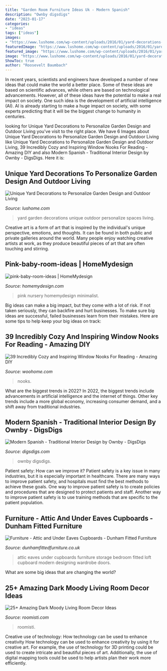```yaml
---
title: "Garden Room Furniture Ideas Uk - Modern Spanish"
description: "Ownby digsdigs"
date: "2023-01-17"
categories:
- "ideas"
tags: ["ideas"]
images:
- "https://www.lushome.com/wp-content/uploads/2016/01/yard-decorations-garden-design-14.jpg"
featuredImage: "https://www.lushome.com/wp-content/uploads/2016/01/yard-decorations-garden-design-14.jpg"
featured_image: "https://www.lushome.com/wp-content/uploads/2016/01/yard-decorations-garden-design-14.jpg"
image: "https://www.lushome.com/wp-content/uploads/2016/01/yard-decorations-garden-design-14.jpg"
ShowToc: true
author: "Roosevelt Baumbach"
---
```



In recent years, scientists and engineers have developed a number of new ideas that could make the world a better place. Some of these ideas are based on scientific advances, while others are based on technological advancements. However, all of these ideas have the potential to make a real impact on society. One such idea is the development of artificial intelligence (AI). AI is already starting to make a huge impact on society, with some experts predicting that it will be the biggest change to humanity in centuries.

	

		
looking for Unique Yard Decorations to Personalize Garden Design and Outdoor Living you've visit to the right place. We have 6 Images about Unique Yard Decorations to Personalize Garden Design and Outdoor Living like Unique Yard Decorations to Personalize Garden Design and Outdoor Living, 39 Incredibly Cozy and Inspiring Window Nooks For Reading - Amazing DIY and also Modern Spanish - Traditional Interior Design by Ownby - DigsDigs. Here it is:
		
    
## Unique Yard Decorations To Personalize Garden Design And Outdoor Living

<img loading=lazy src="https://www.lushome.com/wp-content/uploads/2016/01/yard-decorations-garden-design-14.jpg" onerror="this.onerror=null;this.src='https://tse2.mm.bing.net/th?id=OIP.l6T5bnQGnEQXe7imgfdoZwHaJ8&amp;pid=15.1';" alt="Unique Yard Decorations to Personalize Garden Design and Outdoor Living">

_Source: lushome.com_

>yard garden decorations unique outdoor personalize spaces living. 

	

Creative art is a form of art that is inspired by the individual's unique perspective, emotions, and thoughts. It can be found in both public and private galleries around the world. Many people enjoy watching creative artists at work, as they produce beautiful pieces of art that are often touching and stirring.

    
## Pink-baby-room-ideas | HomeMydesign

<img loading=lazy src="https://homemydesign.com/wp-content/uploads/2014/06/pink-baby-room-ideas.jpg" onerror="this.onerror=null;this.src='https://tse4.mm.bing.net/th?id=OIP.xTCc09vqjEhCQTacAYiqHQHaLH&amp;pid=15.1';" alt="pink-baby-room-ideas | HomeMydesign">

_Source: homemydesign.com_

>pink nursery homemydesign minimalist. 

	

Big ideas can make a big impact, but they come with a lot of risk. If not taken seriously, they can backfire and hurt businesses. To make sure big ideas are successful, failed businesses learn from their mistakes. Here are some tips to help keep your big ideas on track:

    
## 39 Incredibly Cozy And Inspiring Window Nooks For Reading - Amazing DIY

<img loading=lazy src="https://www.woohome.com/wp-content/uploads/2013/10/Inspiring-Window-Reading-Nook-29-2.jpg" onerror="this.onerror=null;this.src='https://tse3.mm.bing.net/th?id=OIP.fUu10fHhqW_6_9e9OT0i9wHaLH&amp;pid=15.1';" alt="39 Incredibly Cozy and Inspiring Window Nooks For Reading - Amazing DIY">

_Source: woohome.com_

>nooks. 

	

What are the biggest trends in 2022?
In 2022, the biggest trends include advancements in artificial intelligence and the internet of things. Other key trends include a more global economy, increasing consumer demand, and a shift away from traditional industries.

    
## Modern Spanish - Traditional Interior Design By Ownby - DigsDigs

<img loading=lazy src="https://www.digsdigs.com/photos/modern-spanish-house-master-bedroom.jpg" onerror="this.onerror=null;this.src='https://tse2.mm.bing.net/th?id=OIP.ZVckWOJ-bmdCMC-dFPkXoQHaF7&amp;pid=15.1';" alt="Modern Spanish - Traditional Interior Design by Ownby - DigsDigs">

_Source: digsdigs.com_

>ownby digsdigs. 

	

Patient safety: How can we improve it?
Patient safety is a key issue in many industries, but it is especially important in healthcare. There are many ways to improve patient safety, and hospitals must find the best methods to achieve these goals. One way to improve patient safety is to create policies and procedures that are designed to protect patients and staff. Another way to improve patient safety is to use training methods that are specific to the patient population.

    
## Furniture - Attic And Under Eaves Cupboards - Dunham Fitted Furniture

<img loading=lazy src="http://dunhamfittedfurniture.co.uk/wp-content/uploads/2014/01/home-office-cupboard-attic3.jpg" onerror="this.onerror=null;this.src='https://tse1.mm.bing.net/th?id=OIP.U7spiQFOQSOZcwh7xRfuRAHaJ4&amp;pid=15.1';" alt="Furniture - Attic and Under Eaves Cupboards - Dunham Fitted Furniture">

_Source: dunhamfittedfurniture.co.uk_

>attic eaves under cupboards furniture storage bedroom fitted loft cupboard modern designing wardrobe doors. 

	

What are some big ideas that are changing the world?

    
## 25+ Amazing Dark Moody Living Room Decor Ideas

<img loading=lazy src="https://roomisti.com/wp-content/uploads/2019/03/25-Amazing-Dark-Moody-Living-Room-Decor-Ideas-17.jpg" onerror="this.onerror=null;this.src='https://tse4.mm.bing.net/th?id=OIP.AMxjeUbfPlutYY1QifJQxQHaLH&amp;pid=15.1';" alt="25+ Amazing Dark Moody Living Room Decor Ideas">

_Source: roomisti.com_

>roomisti. 

	

Creative use of technology: How technology can be used to enhance creativity
How technology can be used to enhance creativity by using it for creative art. For example, the use of technology for 3D printing could be used to create intricate and beautiful pieces of art. Additionally, the use of digital mapping tools could be used to help artists plan their work more efficiently.

